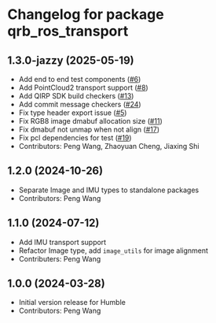 # Changelog for package qrb_ros_transport

## 1.3.0-jazzy (2025-05-19)

- Add end to end test components ([#6](https://github.com/qualcomm-qrb-ros/qrb_ros_transport/pull/6))
- Add PointCloud2 transport support ([#8](https://github.com/qualcomm-qrb-ros/qrb_ros_transport/pull/8))
- Add QIRP SDK build checkers ([#13](https://github.com/qualcomm-qrb-ros/qrb_ros_transport/pull/13))
- Add commit message checkers ([#24](https://github.com/qualcomm-qrb-ros/qrb_ros_transport/pull/24))
- Fix type header export issue ([#5](https://github.com/qualcomm-qrb-ros/qrb_ros_transport/pull/5))
- Fix RGB8 image dmabuf allocation size ([#11](https://github.com/qualcomm-qrb-ros/qrb_ros_transport/pull/11))
- Fix dmabuf not unmap when not align ([#17](https://github.com/qualcomm-qrb-ros/qrb_ros_transport/pull/17))
- Fix pcl dependencies for test ([#19](https://github.com/qualcomm-qrb-ros/qrb_ros_transport/pull/19))
- Contributors: Peng Wang, Zhaoyuan Cheng, Jiaxing Shi

## 1.2.0 (2024-10-26)

- Separate Image and IMU types to standalone packages
- Contributors: Peng Wang

## 1.1.0 (2024-07-12)

- Add IMU transport support
- Refactor Image type, add `image_utils` for image alignment
- Contributers: Peng Wang

## 1.0.0 (2024-03-28)

- Initial version release for Humble
- Contributors: Peng Wang
